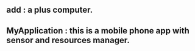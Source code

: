 ## add : a plus computer.

## MyApplication : this is a mobile phone app with sensor and resources manager.